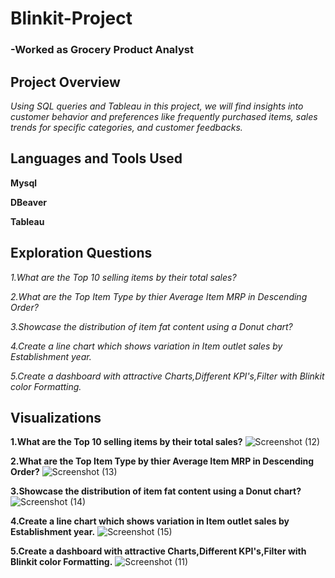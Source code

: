 # Blinkit-Project
### -Worked as Grocery Product Analyst

## Project Overview
*Using SQL queries and Tableau in this project, we will find insights into customer  behavior and preferences like frequently purchased items, sales trends  for specific categories, and customer feedbacks.*

## Languages and Tools Used
**Mysql**

**DBeaver**

**Tableau**

## Exploration Questions
*1.What are the Top 10 selling items by their total sales?*

*2.What are the Top Item Type by thier Average Item MRP in Descending Order?*

*3.Showcase the distribution of item fat content using a Donut chart?*

*4.Create a line chart which shows variation in Item outlet sales by Establishment year.*

*5.Create a dashboard with attractive Charts,Different KPI's,Filter with Blinkit color Formatting.*

## Visualizations
**1.What are the Top 10 selling items by their total sales?**
![Screenshot (12)](https://github.com/shivammathur9898/Blinkit-Project/assets/154864683/fa52dc9e-1ebc-4385-a554-61569bbd89c1)


**2.What are the Top Item Type by thier Average Item MRP in Descending Order?**
![Screenshot (13)](https://github.com/shivammathur9898/Blinkit-Project/assets/154864683/b779dfac-1b3a-4791-ac0f-3a0632709dce)


**3.Showcase the distribution of item fat content using a Donut chart?**
![Screenshot (14)](https://github.com/shivammathur9898/Blinkit-Project/assets/154864683/a6ba46af-cc12-40dd-9067-106048a904b5)


**4.Create a line chart which shows variation in Item outlet sales by Establishment year.**
![Screenshot (15)](https://github.com/shivammathur9898/Blinkit-Project/assets/154864683/6347b128-178d-4407-9fec-0ba66bd5fba9)


**5.Create a dashboard with attractive Charts,Different KPI's,Filter with Blinkit color Formatting.**
![Screenshot (11)](https://github.com/shivammathur9898/Blinkit-Project/assets/154864683/b2a2381b-c737-41bb-88bb-ed20a64791d8)









